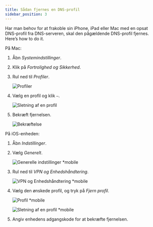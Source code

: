 ```yaml
---
title: Sådan fjernes en DNS-profil
sidebar_position: 3
---
```


Har man behov for at frakoble sin iPhone, iPad eller Mac med en opsat DNS-profil fra DNS-serveren, skal den pågældende DNS-profil fjernes. Here’s how to do it.

På Mac:

1. Åbn *Systemindstillinger*.

1. Klik på *Fortrolighed og Sikkerhed*.

1. Rul ned til *Profiler*.

    ![Profiler](https://cdn.adtidy.org/content/kb/dns/private/solving_problems/deleting-dns-profile/profiles.png)

1. Vælg en profil og klik `–`.

    ![Sletning af en profil](https://cdn.adtidy.org/content/kb/dns/private/solving_problems/deleting-dns-profile/delete.png)

1. Bekræft fjernelsen.

    ![Bekræftelse](https://cdn.adtidy.org/content/kb/dns/private/solving_problems/deleting-dns-profile/confirm.png)

På iOS-enheden:

1. Åbn *Indstillinger*.

1. Vælg *Generelt*.

    ![Generelle indstillinger *mobile](https://cdn.adtidy.org/content/kb/dns/private/solving_problems/deleting-dns-profile/general.jpeg)

1. Rul ned til *VPN og Enhedshåndtering*.

    ![VPN og Enhedshåndtering *mobile](https://cdn.adtidy.org/content/kb/dns/private/solving_problems/deleting-dns-profile/vpn.jpeg)

1. Vælg den ønskede profil, og tryk på *Fjern profil*.

    ![Profil *mobile](https://cdn.adtidy.org/content/kb/dns/private/solving_problems/deleting-dns-profile/profile.jpeg)

    ![Sletning af en profil *mobile](https://cdn.adtidy.org/content/kb/dns/private/solving_problems/deleting-dns-profile/remove.jpeg)

1. Angiv enhedens adgangskode for at bekræfte fjernelsen.
